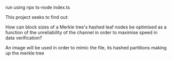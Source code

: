 run using npx ts-node index.ts

This project seeks to find out:

How can block sizes of a Merkle tree's hashed leaf nodes be optimised as a function of the unreliability of the channel in order to maximise speed in data verification?

An image will be used in order to mimic the file, its hashed partitions making up the merkle tree